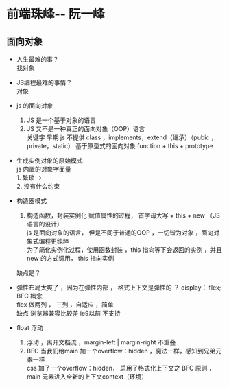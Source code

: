 # 前端珠峰-- 阮一峰   

## 面向对象  

- 人生最难的事？  
    找对象   
- JS编程最难的事情？  
    对象   
- js 的面向对象  
    1. JS 是一个基于对象的语言  
    2. JS 又不是一种真正的面向对象（OOP）语言    
        关键字  早期  js 不提供  class  ，implements，extend（继承）（pubic ，private，static）
        基于原型式的面向对象  function + this + prototype   

- 生成实例对象的原始模式  
    js 内置的对象字面量  
        1. 繁琐  ->  
        2. 没有什么约束    
- 构造器模式  
    1. 构造函数，封装实例化  赋值属性的过程， 首字母大写 + this  + new （JS语言的设计）  
    js 是面向对象的语言， 但是不同于普通的OOP ，一切皆为对象 ，面向对象式编程更纯粹    
    为了简化实例化过程，使用函数封装 ，this 指向等下会返回的实例 ，并且new 的方式调用， this 指向实例    

    缺点是？
 

- 弹性布局太爽了  ，因为在弹性内部 ， 格式上下文是弹性的 ？ display： flex; BFC 概念   
    flex 做两列 ， 三列 ，自适应  ，简单   
    缺点  浏览器兼容比较差  ie9以前 不支持  

- float 浮动  
    1. 浮动 ，离开文档流 ，margin-left | margin-right 不重叠   
    2. BFC   当我们给main 加一个overflow：hidden ，魔法一样，感知到兄弟元素一样   
        css 加了一个overflow：hidden， 启用了格式化上下文之 BFC 原则  ，
        main 元素进入全新的上下文context（环境）

